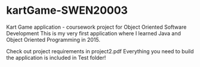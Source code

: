 # kartGame-SWEN20003
Kart Game application - coursework project for Object Oriented Software Development 
This is my very first application where I learned Java and Object Oriented Programming in 2015.

Check out project requirements in project2.pdf
Everything you need to build the application is included in Test folder!


